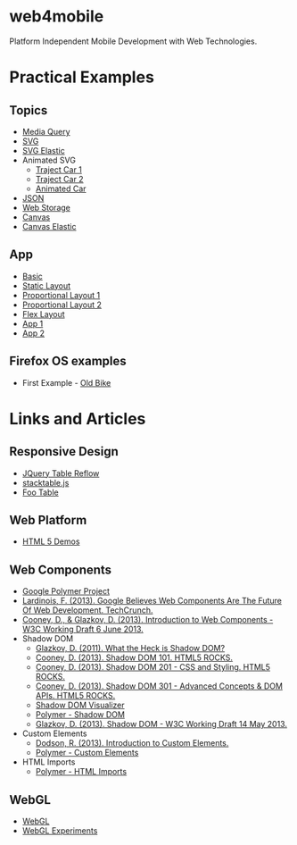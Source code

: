 web4mobile
==========

Platform Independent Mobile Development with Web Technologies.

Practical Examples
==================

Topics
------

* [Media Query](web/topics/11-media-query/page.html)
* [SVG](web/topics/12-svg/svg-inline.html)
* [SVG Elastic](web/topics/13-svg-elastic/svg-elastic.html)
* Animated SVG
  * [Traject Car 1](web/topics/14-svg-animation/car00-path-1.svg)
  * [Traject Car 2](web/topics/14-svg-animation/car00-path-2.svg)
  * [Animated Car](web/topics/14-svg-animation/car01-animated.svg)
* [JSON](web/topics/21-json/s01-objects.html)
* [Web Storage](web/topics/22-web-storage/web-storage-basic.html)
* [Canvas](web/topics/23-canvas/canvas.html)
* [Canvas Elastic](web/topics/24-canvas-elastic/canvas-elastic.html)

App
---

* [Basic](web/app/01-basic/basic.html)
* [Static Layout](web/app/02-static-layout/static-layout.html)
* [Proportional Layout 1](web/app/03-proportional-layout/proportional-layout.html)
* [Proportional Layout 2](web/app/04-proportional-layout-2/proportional-layout.html)
* [Flex Layout](web/app/05-flex-layout/proportional-layout.html)
* [App 1](web/app/51-app-01/app-01-galeria.html)
* [App 2](web/app/52-app-02/app-01-galeria.html)


Firefox OS examples
-------------------

* First Example - [Old Bike](web/app/61-firefox-os/61-firefox-os/old-bike.html)

Links and Articles
==================

Responsive Design
-----------------

* [JQuery Table Reflow](http://view.jquerymobile.com/1.3.2/dist/demos/widgets/table-reflow/)
* [stacktable.js](http://johnpolacek.github.io/stacktable.js/)
* [Foo Table](http://themergency.com/footable-demo/responsive-container.htm)

Web Platform
------------

* [HTML 5 Demos](http://html5-demos.appspot.com/)

Web Components
--------------

* [Google Polymer Project](http://www.polymer-project.org/)
* [Lardinois, F. (2013). Google Believes Web Components Are The Future Of Web Development. TechCrunch.](http://techcrunch.com/2013/05/19/google-believes-web-components-are-the-future-of-web-development/)
* [Cooney, D., & Glazkov, D. (2013). Introduction to Web Components - W3C Working Draft 6 June 2013.](http://www.w3.org/TR/2013/WD-components-intro-20130606/)
* Shadow DOM
  * [Glazkov, D. (2011). What the Heck is Shadow DOM?](http://glazkov.com/2011/01/14/what-the-heck-is-shadow-dom/)
  * [Cooney, D. (2013). Shadow DOM 101. HTML5 ROCKS.](http://www.html5rocks.com/en/tutorials/webcomponents/shadowdom/)
  * [Cooney, D. (2013). Shadow DOM 201 - CSS and Styling. HTML5 ROCKS.](http://www.html5rocks.com/en/tutorials/webcomponents/shadowdom-201/)
  * [Cooney, D. (2013). Shadow DOM 301 - Advanced Concepts & DOM APIs. HTML5 ROCKS.](http://www.html5rocks.com/en/tutorials/webcomponents/shadowdom-301/)
  * [Shadow DOM Visualizer](http://html5-demos.appspot.com/shadowdom-visualizer)
  * [Polymer - Shadow DOM](http://www.polymer-project.org/platform/shadow-dom.html)
  * [Glazkov, D. (2013). Shadow DOM - W3C Working Draft 14 May 2013.](http://www.w3.org/TR/2013/WD-shadow-dom-20130514/)
* Custom Elements
  * [Dodson, R. (2013). Introduction to Custom Elements.](http://robdodson.me/blog/2013/03/19/custom-elements-intro/)
  * [Polymer - Custom Elements](http://www.polymer-project.org/platform/custom-elements.html)
* HTML Imports
  * [Polymer - HTML Imports](http://www.polymer-project.org/platform/html-imports.html)
 
WebGL
-----
* [WebGL](http://www.webgl.org)
* [WebGL Experiments](http://www.chromeexperiments.com/webgl/)
